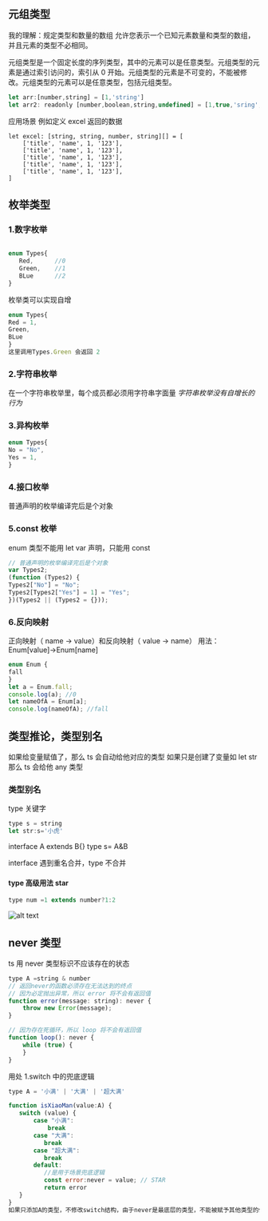 ## 元组类型

<!--  -->

我的理解：规定类型和数量的数组
允许您表示一个已知元素数量和类型的数组，并且元素的类型不必相同。

<!--  -->

元组类型是一个固定长度的序列类型，其中的元素可以是任意类型。元组类型的元素是通过索引访问的，索引从 0 开始。元组类型的元素是不可变的，不能被修改。元组类型的元素可以是任意类型，包括元组类型。

```JavaScript
let arr:[number,string] = [1,'string']
let arr2: readonly [number,boolean,string,undefined] = [1,true,'sring',undefined]
```

应用场景 例如定义 excel 返回的数据

```
let excel: [string, string, number, string][] = [
    ['title', 'name', 1, '123'],
    ['title', 'name', 1, '123'],
    ['title', 'name', 1, '123'],
    ['title', 'name', 1, '123'],
    ['title', 'name', 1, '123'],
]
```

## 枚举类型

### 1.数字枚举

```JavaScript

enum Types{
   Red,      //0
   Green,    //1
   BLue      //2
}

```

枚举类可以实现自增

```JavaScript
enum Types{
Red = 1,
Green,
BLue
}
这里调用Types.Green 会返回 2
```

### 2.字符串枚举

在一个字符串枚举里，每个成员都必须用字符串字面量
_字符串枚举没有自增长的行为_

### 3.异构枚举

```JavaScript
enum Types{
No = "No",
Yes = 1,
}
```

### 4.接口枚举

普通声明的枚举编译完后是个对象

### 5.const 枚举

enum 类型不能用 let var 声明，只能用 const

<!-- const 声明的枚举会被编译成常量 -->

```JavaScript
// 普通声明的枚举编译完后是个对象
var Types2;
(function (Types2) {
Types2["No"] = "No";
Types2[Types2["Yes"] = 1] = "Yes";
})(Types2 || (Types2 = {}));
```

### 6.反向映射

正向映射（ name -> value）和反向映射（ value -> name）
用法：Enum[value]->Enum[name]

```JavaScript
enum Enum {
fall
}
let a = Enum.fall;
console.log(a); //0
let nameOfA = Enum[a];
console.log(nameOfA); //fall
```

## 类型推论，类型别名

如果给变量赋值了，那么 ts 会自动给他对应的类型
如果只是创建了变量如 let str
那么 ts 会给他 any 类型

### 类型别名

type 关键字

```JavaScript
type s = string
let str:s='小虎'
```

interface A extends B{}
type s= A&B

interface 遇到重名合并，type 不合并

#### type 高级用法 star

<!-- 判断左边的值是否为右边类型的子类型 -->

```JavaScript
type num =1 extends number?1:2
```

![alt text](image-1.png)

## never 类型

ts 用 never 类型标识不应该存在的状态

```JavaScript
type A =string & number
// 返回never的函数必须存在无法达到的终点
// 因为必定抛出异常，所以 error 将不会有返回值
function error(message: string): never {
    throw new Error(message);
}

// 因为存在死循环，所以 loop 将不会有返回值
function loop(): never {
    while (true) {
    }
}
```

用处 1.switch 中的兜底逻辑

```JavaScript
type A = '小满' | '大满' | '超大满'

function isXiaoMan(value:A) {
   switch (value) {
       case "小满":
           break
       case "大满":
          break
       case "超大满":
          break
       default:
          //是用于场景兜底逻辑
          const error:never = value; // STAR
          return error
   }
}
如果只添加A的类型，不修改switch结构，由于never是最底层的类型，不能被赋予其他类型的值，那么error:never = value;会报错，用来兜底提示
```
